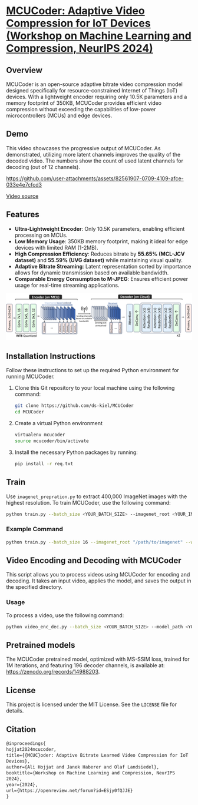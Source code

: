 # [MCUCoder: Adaptive Video Compression for IoT Devices (Workshop on Machine Learning and Compression, NeurIPS 2024)](https://openreview.net/forum?id=ESjy0fQJJE)

## Overview

MCUCoder is an open-source adaptive bitrate video compression model designed specifically for resource-constrained Internet of Things (IoT) devices. With a lightweight encoder requiring only 10.5K parameters and a memory footprint of 350KB, MCUCoder provides efficient video compression without exceeding the capabilities of low-power microcontrollers (MCUs) and edge devices.


## Demo
This video showcases the progressive output of MCUCoder. As demonstrated, utilizing more latent channels improves the quality of the decoded video. The numbers show the count of used latent channels for decoding (out of 12 channels).

https://github.com/user-attachments/assets/82561907-0709-4109-afce-033e4e7cfcd3

[Video source](https://github.com/facebookresearch/dinov2) 


## Features

- **Ultra-Lightweight Encoder**: Only 10.5K parameters, enabling efficient processing on MCUs.
- **Low Memory Usage**: 350KB memory footprint, making it ideal for edge devices with limited RAM (1-2MB).
- **High Compression Efficiency**: Reduces bitrate by **55.65% (MCL-JCV dataset)** and **55.59% (UVG dataset)** while maintaining visual quality.
- **Adaptive Bitrate Streaming**: Latent representation sorted by importance allows for dynamic transmission based on available bandwidth.
- **Comparable Energy Consumption to M-JPEG**: Ensures efficient power usage for real-time streaming applications.

![](figures/arch_jpeg.jpg)

## Installation Instructions

Follow these instructions to set up the required Python environment for running MCUCoder.

1. Clone this Git repository to your local machine using the following command:

   ```bash
   git clone https://github.com/ds-kiel/MCUCoder
   cd MCUCoder
   ```
2. Create a virtual Python environment

    ```bash
    virtualenv mcucoder
    source mcucoder/bin/activate
    ``` 
3. Install the necessary Python packages by running:

   ```bash
   pip install -r req.txt
   ```

## Train
Use ``` imagenet_prepration.py ``` to extract 400,000 ImageNet images with the highest resolution. To train MCUCoder, use the following command:

```bash
python train.py --batch_size <YOUR_BATCH_SIZE> --imagenet_root <YOUR_IMAGENET_PATH> --wandb_name <YOUR_WANDB_NAME> --wandb_project <YOUR_WANDB_PROJECT> --loss <YOUR_LOSS_FUNCTION> --number_of_iterations <TRAIN_ITER> --number_of_channels <N>
   ```

### Example Command
```bash
python train.py --batch_size 16 --imagenet_root "/path/to/imagenet" --wandb_name "MCUCoder_Training" --wandb_project "MCUCoder" --loss "msssim" --number_of_iterations 1000000 --number_of_channels 196
   ```

## Video Encoding and Decoding with MCUCoder

This script allows you to process videos using MCUCoder for encoding and decoding. It takes an input video, applies the model, and saves the output in the specified directory.

### Usage
To process a video, use the following command:
```bash
python video_enc_dec.py --batch_size <YOUR_BATCH_SIZE> --model_path <YOUR_MODEL_PATH> --video_path <YOUR_VIDEO_PATH> --output_dir <OUTPUT_DIRECTORY>
```


## Pretrained models

The MCUCoder pretrained model, optimized with MS-SSIM loss, trained for 1M iterations, and featuring 196 decoder channels, is available at: https://zenodo.org/records/14988203.

## License

This project is licensed under the MIT License. See the `LICENSE` file for details.

## Citation

```
@inproceedings{
hojjat2024mcucoder,
title={{MCUC}oder: Adaptive Bitrate Learned Video Compression for IoT Devices},
author={Ali Hojjat and Janek Haberer and Olaf Landsiedel},
booktitle={Workshop on Machine Learning and Compression, NeurIPS 2024},
year={2024},
url={https://openreview.net/forum?id=ESjy0fQJJE}
}
```



